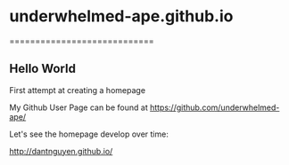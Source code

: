 # underwhelmed-ape.github.io
============================

## Hello World

First attempt at creating a homepage

My Github User Page can be found at
https://github.com/underwhelmed-ape/


Let's see the homepage develop over time:

http://dantnguyen.github.io/
